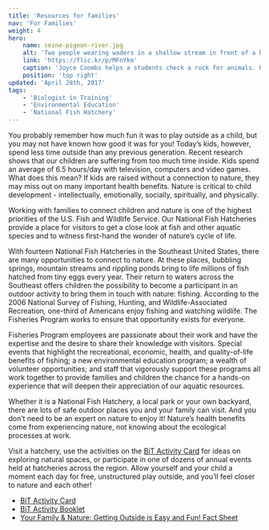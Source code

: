```yaml
---
title: 'Resources for families'
nav: 'For Families'
weight: 4
hero:
    name: seine-pigeon-river.jpg
    alt: 'Two people wearing waders in a shallow stream in front of a bridge check a net for animals.'
    link: 'https://flic.kr/p/MFnYkm'
    caption: 'Joyce Coombs helps a students check a rock for animals. Photo by Gary Peeples, USFWS.'
    position: 'top right'
updated: 'April 28th, 2017'
tags:
    - 'Biologist in Training'
    - 'Environmental Education'
    - 'National Fish Hatchery'
---
```


You probably remember how much fun it was to play outside as a child, but you may not have known how good it was for you! Today’s kids, however, spend less time outside than any previous generation. Recent research shows that our children are suffering from too much time inside. Kids spend an average of 6.5 hours/day with television, computers and video games. What does this mean? If kids are raised without a connection to nature, they may miss out on many important health benefits. Nature is critical to child development - intellectually, emotionally, socially, spiritually, and physically.

Working with families to connect children and nature is one of the highest priorities of the U.S. Fish and Wildlife Service. Our National Fish Hatcheries provide a place for visitors to get a close look at fish and other aquatic species and to witness first-hand the wonder of nature’s cycle of life.

With fourteen National Fish Hatcheries in the Southeast United States, there are many opportunities to connect to nature. At these places, bubbling springs, mountain streams and rippling ponds bring to life millions of fish hatched from tiny eggs every year. Their return to waters across the Southeast offers children the possibility to become a participant in an outdoor activity to bring them in touch with nature: fishing. According to the 2006 National Survey of Fishing, Hunting, and Wildlife-Associated Recreation, one-third of Americans enjoy fishing and watching wildlife. The Fisheries Program works to ensure that opportunity exists for everyone.

Fisheries Program employees are passionate about their work and have the expertise and the desire to share their knowledge with visitors. Special events that highlight the recreational, economic, health, and quality-of-life benefits of fishing; a new environmental education program; a wealth of volunteer opportunities; and staff that vigorously support these programs all work together to provide families and children the chance for a hands-on experience that will deepen their appreciation of our aquatic resources.

Whether it is a National Fish Hatchery, a local park or your own backyard, there are lots of safe outdoor places you and your family can visit. And you don’t need to be an expert on nature to enjoy it! Nature’s health benefits come from experiencing nature, not knowing about the ecological processes at work.

Visit a hatchery, use the activities on the [BiT Activity Card](/pdf/workbook/biologist-in-training-activity-card.pdf) for ideas on exploring natural spaces, or participate in one of dozens of annual events	held at hatcheries across the region. Allow yourself and your child a moment each day for free, unstructured play outside, and you’ll feel closer to nature and each other!

  - [BiT Activity Card](/pdf/workbook/biologist-in-training-activity-card.pdf)
  - [BiT Activity Booklet](/pdf/workbook/biologist-in-training.pdf)
  - [Your Family &amp; Nature: Getting Outside is Easy and Fun! Fact Sheet](/pdf/fact-sheet/your-family-and-nature.pdf)
